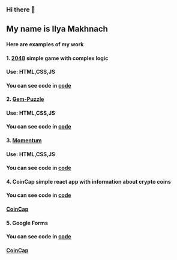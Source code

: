 ### Hi there 👋 

## My name is Ilya Makhnach

#### Here are examples of my work
#### 1. [2048](https://qwertytr12048.netlify.app/)  simple game with complex logic
#### Use: HTML,CSS,JS
#### You can see code in [code](https://github.com/qwertytr1/2048)
#### 2. [Gem-Puzzle](https://qwertytr1-gempuzzle.netlify.app/)  
#### Use: HTML,CSS,JS
#### You can see code in [code](https://github.com/qwertytr1/Gem-Puzzle/tree/Gem-Puzzle)
#### 3. [Momentum](https://qwertytr1momentum.netlify.app/)  
#### Use: HTML,CSS,JS
#### You can see code in [code](https://github.com/qwertytr1/momentum)
#### 4. CoinCap simple react app with information about crypto coins  
#### You can see code in [code](https://github.com/qwertytr1/CoinCap-test-task/tree/features/coins-6-AddContext)
#### [CoinCap](https://qwertytr1.github.io/CoinCap-test-task/)
#### 5. Google Forms  
#### You can see code in [code](https://github.com/qwertytr1/FinalProject)
#### [CoinCap](https://final-project-4v8o.vercel.app/main)
<!--
**qwertytr1/qwertytr1** is a ✨ _special_ ✨ repository because its `README.md` (this file) appears on your GitHub profile.

Here are some ideas to get you started:

- 🔭 I’m currently working on ...
- 🌱 I’m currently learning ...
- 👯 I’m looking to collaborate on ...
- 🤔 I’m looking for help with ...
- 💬 Ask me about ...
- 📫 How to reach me: ...
- 😄 Pronouns: ...
- ⚡ Fun fact: ...
-->
